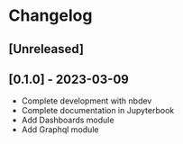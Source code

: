 # Changelog

## [Unreleased]

## [0.1.0] - 2023-03-09

* Complete development with nbdev
* Complete documentation in Jupyterbook
* Add Dashboards module
* Add Graphql module
